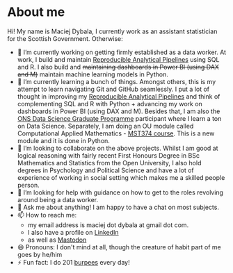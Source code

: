 # About me

Hi! My name is Maciej Dybala, I currently work as an assistant statistician for the Scottish Government. Otherwise:

- 🔭 I’m currently working on getting firmly established as a data worker. At work, I build and maintain [Reproducible Analytical Pipelines](https://github.com/datasciencecampus/gov-uk-rap-materials) using SQL and R. I also build and ~~maintaining dashboards in Power BI (using DAX and M)~~ maintain machine learning models in Python.
- 🌱 I’m currently learning a bunch of things. Amongst others, this is my attempt to learn navigating Git and GitHub seamlessly. I put a lot of thought in improving my [Reproducible Analytical Pipelines](https://github.com/datasciencecampus/gov-uk-rap-materials) and think of complementing SQL and R with Python + advancing my work on dashboards in Power BI (using DAX and M). Besides that, I am also the [ONS Data Science Graduate Programme](https://datasciencecampus.ons.gov.uk/long-read/data-science-graduate-programme/) participant where I learn a ton on Data Science. Separately, I am doing an OU module called Computational Applied Mathematics - [MST374 course](https://www.open.ac.uk/courses/modules/mst374). This is a new module and it is done in Python.
- 👯 I’m looking to collaborate on the above projects. Whilst I am good at logical reasoning with fairly recent First Honours Degree in BSc Mathematics and Statistics from the Open University, I also hold degrees in Psychology and Political Science and have a lot of experience of working in social setting which makes me a skilled people person.
- 🤔 I’m looking for help with guidance on how to get to the roles revolving around being a data worker. 
- 💬 Ask me about anything! I am happy to have a chat on most subjects.
- 📫 How to reach me:
  - my email address is maciej dot dybala at gmail dot com.
  - I also have a profile on [LinkedIn](https://www.linkedin.com/in/maciej-d-62743a65/)
  - as well as [Mastodon](https://fosstodon.org/@maciejdybala)
- 😄 Pronouns: I don't mind at all, though the creature of habit part of me goes by he/him
- ⚡ Fun fact: I do 201 [burpees](https://www.youtube.com/watch?v=uAbWhiuFYt4) every day!

